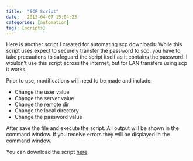 ```yaml
---
title:  "SCP Script"
date:   2013-04-07 15:04:23
categories: [automation]
tags: [scripts]
---
```

Here is another script I created for automating scp downloads.  While this script uses expect to securely transfer the password to scp, you have to take precautions to safeguard the script itself as it contains the password.  I wouldn’t use this script across the internet, but for LAN transfers using scp it works.
  
Prior to use, modifications will need to be made and include:

* Change the user value<br>
* Change the server value<br>
* Change the remote dir<br>
* Change the local directory<br>
* Change the password value<br>
 

After save the file and execute the script.  All output will be shown in the command window. If you receive errors they will be displayed in the command window.

You can download the script [here](https://www.icloud.com/iclouddrive/0jKJ85uUf1hHYukOgKBKb7vOA#scptransfers.sh).
